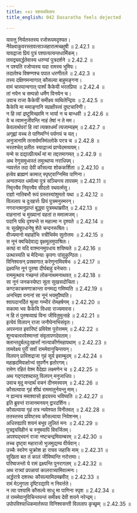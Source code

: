 ```yaml
---
title: ०४२ दशरथविलापः
title_english: 042 Dasaratha feels dejected

---
```

<div class="audioEmbed"  caption="श्रीराम-हरिसीताराममूर्ति-घनपाठिभ्यां वचनम्" src="https://archive.org/download/Ramayana-recitation-Sriram-harisItArAmamUrti-Ghanapaati-v2/Kanda_2/Kanda_2_AYK-042-Dashratha_Vilapaha.mp3"></div>

  
यावत्तु निर्यतस्तस्य रजोरूपमदृश्यत।  
नैवेक्ष्वाकुवरस्तावत्सञ्जहारात्मचक्षुषी ॥ 2.42.1 ॥   
यावद्राजा प्रियं पुत्रं पश्यत्यत्यन्तधार्मिकम्।  
तावद्व्यवर्द्धतेवास्य धरण्यां पुत्रदर्शने ॥ 2.42.2 ॥   
न पश्यति रजोप्यस्य यदा रामस्य भूमिपः।  
तदार्तश्च विषण्णश्च पपात धरणीतले ॥ 2.42.3 ॥   
तस्य दक्षिणमन्वागात् कौसल्या बाहुमङ्गना।  
वामं चास्यान्वगात् पार्श्वं कैकेयी भरतप्रिया ॥ 2.42.4 ॥   
तां नयेन च सम्पन्नो धर्मेण विनयेन च।  
उवाच राजा कैकेयीं समीक्ष्य व्यथितेन्द्रियः ॥ 2.42.5 ॥   
कैकेयि मा ममाङ्गानि स्प्राक्षीस्त्वं दुष्टचारिणी।  
न हि त्वां द्रष्टुमिच्छामि न भार्या न च बान्धवी ॥ 2.42.6 ॥   
ये च त्वामनुजीवन्ति नाहं तेषां न ते मम।  
केवलार्थपरां हि त्वां त्यक्तधर्मां त्यजाम्यहम् ॥ 2.42.7 ॥   
अगृह्णां यच्च ते पाणिमग्निं पर्यणयं च यत्।  
अनुजानामि तत्सर्वमस्मिंल्लोके परत्र च ॥ 2.42.8 ॥   
भरतश्चेत् प्रतीतः स्याद्राज्यं प्राप्येदमव्ययम्।  
यन्मे स दद्यात्प्रीत्यर्थं मां मा तद्दत्तमागमत् ॥ 2.42.9 ॥   
अथ रेणुसमुध्वस्तं तमुत्थाप्य नराधिपम्।  
न्यवर्त्तत तदा देवी कौसल्या शोककर्शिता ॥ 2.42.10 ॥   
हत्वेव ब्राह्मणं कामात् स्पृष्ट्वाग्निमिव पाणिना।  
अन्वतप्यत धर्मात्मा पुत्रं सञ्चिन्त्य तापसम् ॥ 2.42.11 ॥   
निवृत्त्यैव निवृत्त्यैव सीदतो रथवर्त्मसु।  
राज्ञो नातिबभौ रूपं ग्रस्तस्यांशुमतो यथा ॥ 2.42.12 ॥   
विललाप च दुःखार्त्तः प्रियं पुत्रमनुस्मरन्।  
नगरान्तमनुप्राप्तं बुद्ध्वा पुत्रमथाब्रवीत् ॥ 2.42.13 ॥   
वाहनानां च मुख्यानां वहतां त ममात्मजम्।  
पदानि पथि दृश्यन्ते स महात्मा न दृश्यते ॥ 2.42.14 ॥   
यः सुखेषूपधानेषु शेते चन्दनरूषितः।  
वीज्यमानो महार्हाभिः स्त्रीभिर्मम सुतोत्तमः ॥ 2.42.15 ॥   
स नूनं क्वचिदेवाद्य वृक्षमूलमुपाश्रितः।  
काष्ठं वा यदि वाश्मानमुपधाय शयिष्यते ॥ 2.42.16 ॥   
उत्थास्यति च मेदिन्याः कृपणः पांसुकुण्ठितः।  
विनिश्वसन् प्रस्रवणात् करेणूनामिवर्षभः ॥ 2.42.17 ॥   
द्रक्ष्यन्ति नूनं पुरुषा दीर्घबाहुं वनेचराः।  
राममुत्थाय गच्छन्तं लोकनाथमनाथवत् ॥ 2.42.18 ॥   
सा नूनं जनकस्येष्टा सुता सुखसदोचिता।  
कण्टकाक्रमणाक्रान्ता वनमद्य गमिष्यति ॥ 2.42.19 ॥   
अनभिज्ञा वनानां सा नूनं भयमुपैष्यति।  
श्वापदानर्दितं श्रुत्वा गम्भीरं रोमहर्षणम् ॥ 2.42.20 ॥   
सकामा भव कैकेयि विधवा राज्यमावस।  
न हि तं पुरुषव्याघ्रं विना जीवितुमुत्सहे ॥ 2.42.21 ॥   
इत्येवं विलपन् राजा जनौघेनाभिसंवृतः।  
अपस्नात इवारिष्टं प्रविवेश पुरोत्तमम् ॥ 2.42.22 ॥   
शून्यचत्वरवेश्मान्तां संवृतापणदेवताम्।  
क्लान्तदुर्बलदुःखार्त्तां नात्याकीर्णमहापथाम् ॥ 2.42.23 ॥   
तामवेक्ष्य पुरीं सर्वां राममेवानुचिन्तयन्।  
विलपन् प्राविशद्राजा गृहं सूर्य इवाम्बुदम् ॥ 2.42.24 ॥   
महाह्रदमिवाक्षोभ्यं सुपर्णेन हृतोरगम्।  
रामेण रहितं वेश्म वैदेह्या लक्ष्मणेन च ॥ 2.42.25 ॥   
अथ गद्गदशब्दस्तु विलपन् मनुजाधिपः।  
उवाच मृदु मन्दार्थं वचनं दीनमस्वरम् ॥ 2.42.26 ॥   
कौसल्याया गृहं शीघ्रं राममातुर्नयन्तु माम्।  
न ह्यन्यत्र ममाश्वासो हृदयस्य भविष्यति ॥ 2.42.27 ॥   
इति ब्रुवन्तं राजानमनयन् द्वारदर्शिनः।  
कौसल्याया गृहं तत्र न्यवेश्यत विनीतवत् ॥ 2.42.28 ॥   
ततस्तस्य प्रविष्टस्य कौसल्याया निवेशनम्।  
अधिरुह्यापि शयनं बभूव लुलितं मनः ॥ 2.42.29 ॥   
पुत्रद्वयविहीनं च स्नुषयापि विवर्जितम्।  
अपश्यद्भवनं राजा नष्टचन्द्रमिवाम्बरम् ॥ 2.42.30 ॥   
तच्च दृष्ट्वा महाराजो भुजमुद्यम्य वीर्यवान्।  
उच्चैः स्वरेण चुक्रोश हा राघव जहासि माम् ॥ 2.42.31 ॥   
सुखिता बत तं कालं जीविष्यन्ति नरोत्तमाः।  
परिष्वजन्तो ये रामं द्रक्ष्यन्ति पुनरागतम् ॥ 2.42.32 ॥   
अथ रात्र्यां प्रपन्नायां कालरात्र्यामिवात्मनः।  
अर्द्धरात्रे दशरथः कौसल्यामिदमब्रवीत् ॥ 2.42.33 ॥   
रामं मेऽनुगता दृष्टिरद्यापि न निवर्त्तते।  
न त्वा पश्यामि कौसल्ये साधु मा पाणिना स्पृश ॥ 2.42.34 ॥   
तं राममेवानुविचिन्तयन्तं समीक्ष्य देवी शयने नरेन्द्रम्।  
उपोपविश्याधिकमार्तरूपा विनिश्वसन्ती विललाप कृच्छ्रम् ॥ 2.42.35 ॥   